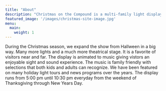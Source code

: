 ```yaml
---
title: "About"
description: "Christmas on the Compound is a multi-family light display for the Christmas season."
featured_image: '/images/christmas-site-image.jpg'
menu:
  main:
    weight: 1
---
```


During the Christmas season, we expand the show from Hallween in a big way. Many more lights and a much more theatrical stage. It is a favorite of visitors near and far. The display is animated to music giving vistors an enjoyable sight and sound experience. The music is family friendly with selections that both kids and adults can recognize. We have been featured on many holiday light tours and news programs over the years. The display runs from 5:00 pm until 10:30 pm everyday from the weekend of Thanksgiving through New Years Day.
